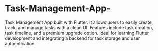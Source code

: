 # Task-Management-App-
Task Management App built with Flutter. It allows users to easily create, track, and manage tasks with a clean UI. Features include task creation, task timeline, and a premium upgrade option. Ideal for learning Flutter development and integrating a backend for task storage and user authentication.
